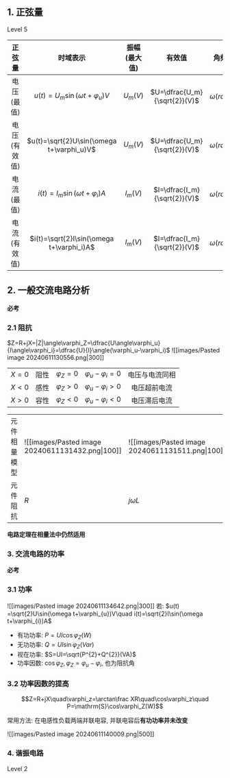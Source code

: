
## 1. 正弦量
Level 5

|   正弦量   |                   时域表示                    | 振幅(最大值)  |             有效值              |       角频率       |             周期              |              频率              |     初相位     |              相量              |
| :-----: | :---------------------------------------: | :------: | :--------------------------: | :-------------: | :-------------------------: | :--------------------------: | :---------: | :--------------------------: |
| 电压(最值)  |    $u(t)=U_m\sin(\omega t+\varphi_u)V$    | $U_m(V)$ | $U=\dfrac{U_m}{\sqrt{2}}(V)$ | $\omega(rad/s)$ | $T=\dfrac{2\pi}{\omega}(s)$ | $f=\dfrac{\omega}{2\pi}(Hz)$ | $\varphi_u$ | $\dot U=U\angle\varphi_u(V)$ |
| 电压(有效值) | $u(t)=\sqrt{2}U\sin(\omega t+\varphi_u)V$ | $U_m(V)$ | $U=\dfrac{U_m}{\sqrt{2}}(V)$ | $\omega(rad/s)$ | $T=\dfrac{2\pi}{\omega}(s)$ | $f=\dfrac{\omega}{2\pi}(Hz)$ | $\varphi_u$ | $\dot U=U\angle\varphi_u(V)$ |
| 电流(最值)  |    $i(t)=I_m\sin(\omega t+\varphi_i)A$    | $I_m(V)$ | $I=\dfrac{I_m}{\sqrt{2}}(V)$ | $\omega(rad/s)$ | $T=\dfrac{2\pi}{\omega}(s)$ | $f=\dfrac{\omega}{2\pi}(Hz)$ | $\varphi_i$ | $\dot I=I\angle\varphi_i(V)$ |
| 电流(有效值) | $i(t)=\sqrt{2}I\sin(\omega t+\varphi_i)A$ | $I_m(V)$ | $I=\dfrac{I_m}{\sqrt{2}}(V)$ | $\omega(rad/s)$ | $T=\dfrac{2\pi}{\omega}(s)$ | $f=\dfrac{\omega}{2\pi}(Hz)$ | $\varphi_i$ | $\dot I=I\angle\varphi_i(V)$ |

## 2. 一般交流电路分析
**必考**

### 2.1 阻抗

$Z=R+jX=|Z|\angle\varphi_Z=\dfrac{U\angle\varphi_u}{I\angle\varphi_i}=\dfrac{U}{I}\angle(\varphi_u-\varphi_i)$
![[images/Pasted image 20240611130556.png|300]]

|       |     |               |                         |         |
| :---: | :-: | :-----------: | :---------------------: | :-----: |
| $X=0$ | 阻性  | $\varphi_Z=0$ | $\varphi_u-\varphi_i=0$ | 电压与电流同相 |
| $X<0$ | 感性  | $\varphi_Z>0$ | $\varphi_u-\varphi_i>0$ | 电压超前电流  |
| $X>0$ | 容性  | $\varphi_Z<0$ | $\varphi_u-\varphi_i<0$ | 电压滞后电流  |

|        |                                                  |                                                  |                                                  |
| ------ | ------------------------------------------------ | ------------------------------------------------ | ------------------------------------------------ |
| 元件相量模型 | ![[images/Pasted image 20240611131432.png\|100]] | ![[images/Pasted image 20240611131511.png\|100]] | ![[images/Pasted image 20240611131526.png\|100]] |
| 元件阻抗   | $R$                                              | $j\omega L$                                      | $-\frac{1}{j\omega C}$                           |

**电路定理在相量法中仍然适用**

### 3. 交流电路的功率
**必考**

### 3.1 功率

![[images/Pasted image 20240611134642.png|300]]
若: $u(t) =\sqrt{2}U\sin(\omega t+\varphi_{u})V\quad i(t)=\sqrt{2}I\sin(\omega t+\varphi_{i})A$
+ 有功功率: $P=UI\cos\varphi_Z(W)$
+ 无功功率: $Q=UI\sin\varphi_Z(Var)$
+ 视在功率: $S=UI=\sqrt{P^{2}+Q^{2}}(VA)$
+ 功率因数: $\cos\varphi_Z, \varphi_Z=\varphi_u-\varphi_i$, 也为阻抗角

### 3.2 功率因数的提高

$$Z=R+jX\quad\varphi_z=\arctan\frac XR\quad\cos\varphi_z\quad P=\mathrm{S}\cos\varphi_Z(W)$$

常用方法: 在电感性负载两端并联电容, 并联电容后**有功功率并未改变**

![[images/Pasted image 20240611140009.png|500]]


### 4. 谐振电路
Level 2


